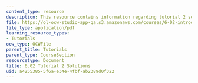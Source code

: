 ```yaml
---
content_type: resource
description: This resource contains information regarding tutorial 2 solutions.
file: https://ol-ocw-studio-app-qa.s3.amazonaws.com/courses/6-02-introduction-to-eecs-ii-digital-communication-systems-fall-2012/a42553855f6ae34e4fbfab2389d0f322_MIT6_02F12_tutor02_sol.pdf
file_type: application/pdf
learning_resource_types:
- Tutorials
ocw_type: OCWFile
parent_title: Tutorials
parent_type: CourseSection
resourcetype: Document
title: 6.02 Tutorial 2 Solutions
uid: a4255385-5f6a-e34e-4fbf-ab2389d0f322
---
```

